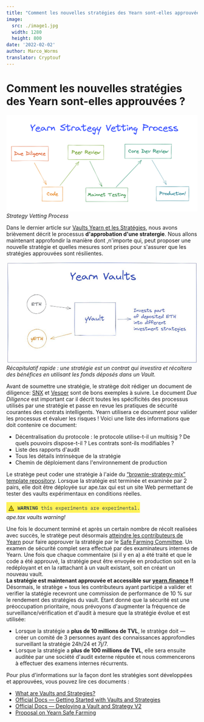 ```yaml
---
title: "Comment les nouvelles stratégies des Yearn sont-elles approuvées ?"
image:
  src: ./image1.jpg
  width: 1280
  height: 800
date: '2022-02-02'
author: Marco_Worms
translator: Cryptouf
---
```


# Comment les nouvelles stratégies des Yearn sont-elles approuvées ?

![](./image1.jpg?w=900&h=478)
*Strategy Vetting Process*
</br>

Dans le dernier article sur [Vaults Yearn  et les Stratégies](https://medium.com/iearn/yearn-finance-explained-what-are-vaults-and-strategies-96970560432), nous avons brièvement décrit le processus **d'approbation d'une stratergie**. Nous allons maintenant approfondir la manière dont ,n'importe qui, peut proposer une nouvelle stratégie et quelles mesures sont prises pour s'assurer que les stratégies approuvées sont résilientes.

![](./image2.jpg?w=900&h=478)
*Récapitulatif rapide : une stratégie est un contrat qui investira et récoltera des bénéfices en utilisant les fonds déposés dans un Vault.*
</br>


Avant de soumettre une stratégie, le stratège doit rédiger un document de diligence: [SNX](https://hackmd.io/0w1RZh7DSc27A9EyzlHbJQ?view) et [Vesper](https://hackmd.io/@Ap_76vwNTg-vxJxbiaLMMQ/SkXEzic7O) sont de bons exemples à suivre. Le document *Due Diligence* est important car il décrit toutes les spécificités des processus utilisés par une stratégie et passe en revue les pratiques de sécurité courantes des contrats intelligents. Yearn utilisera ce document pour valider les processus et évaluer les risques !
Voici une liste des informations que doit contenire ce document:

* Décentralisation du protocole : le protocole utilise-t-il un multisig ? De quels pouvoirs dispose-t-il ? Les contrats sont-ils modifiables ?
* Liste des rapports d'audit
* Tous les détails intrinsèque de la stratégie 
* Chemin de déploiement dans l'environnement de production

Le stratège peut coder une stratégie à l'aide du [“brownie-strategy-mix” template repository](https://github.com/yearn/brownie-strategy-mix). Lorsque la stratégie est terminée et examinée par 2 pairs, elle doit être déployée sur ape.tax qui est un site Web permettant de tester des vaults expérimentaux en conditions réelles.

![](./image3.jpg?w=900&h=478)</br>
*ape.tax vaults warning!*
</br>


Une fois le document terminé et après un certain nombre de récolt realisées avec succès, le stratège peut désormais [atteindre les contributeurs de Yearn](https://docs.yearn.finance/developers/v2/DEPLOYMENT#deploying-a-new-strategy ) pour faire approuver la stratégie par le [Safe Farming Committee](https://gov.yearn.finance/t/introducing-yearn-safe-farming-committee/10533). Un examen de sécurité complet sera effectué par des examinateurs internes de Yearn.
Une fois que chaque commentaire (si il y en a) a été traité et que le code a été approuvé, la stratégie peut être envoyée en production soit en la redéployant et en la rattachant à un vault existant, soit en créant un nouveau vault.
</br>
**La stratégie est maintenant approuvée et accessible sur [yearn.finance](https://yearn.finance/) !!**
</br>
Désormais, le stratège + tous les contributeurs ayant participé a valider et verifier la statégie  recevront une commission de performance de 10 % sur le rendement des stratégies du vault. Étant donné que la sécurité est une préoccupation prioritaire, nous prévoyons d'augmenter la fréquence de surveillance/vérification et d'audit à mesure que la stratégie évolue et est utilisée:

* Lorsque la stratégie a **plus de 10 millions de TVL**, le stratège doit — créer un comité de 3 personnes ayant des connaissances approfondies surveillant la stratégie 24h/24 et 7j/7.
* Lorsque la stratégie a **plus de 100 millions de TVL**, elle sera ensuite auditée par une société d'audit externe réputée et nous commencerons à effectuer des examens internes récurrents.

Pour plus d'informations sur la façon dont les stratégies sont développées et approuvées, vous pouvez lire ces documents :
* [What are Vaults and Strategies?](https://medium.com/iearn/yearn-finance-explained-what-are-vaults-and-strategies-96970560432)
* [Official Docs — Getting Started with Vaults and Strategies](https://docs.yearn.finance/developers/v2/getting-started)
* [Official Docs — Deploying a Vault and Strategy V2](https://docs.yearn.finance/developers/v2/DEPLOYMENT)
* [Proposal on Yearn Safe Farming](https://gov.yearn.finance/t/introducing-yearn-safe-farming-committee/10533)
